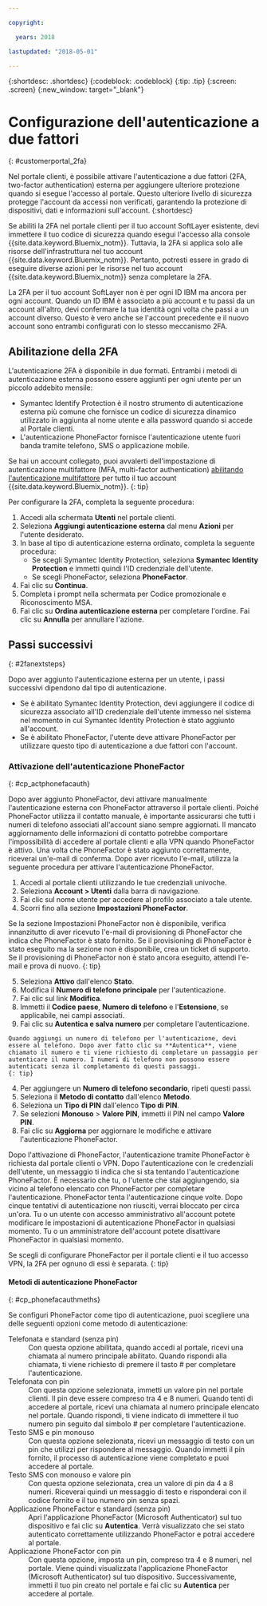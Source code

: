 ```yaml
---

copyright:

  years: 2018

lastupdated: "2018-05-01"

---
```


{:shortdesc: .shortdesc}
{:codeblock: .codeblock}
{:tip: .tip}
{:screen: .screen}
{:new_window: target="_blank"}


# Configurazione dell'autenticazione a due fattori
{: #customerportal_2fa}

Nel portale clienti, è possibile attivare l'autenticazione a due fattori (2FA, two-factor authentication) esterna per aggiungere ulteriore protezione quando si esegue l'accesso al portale. Questo ulteriore livello di sicurezza protegge l'account da accessi non verificati, garantendo la protezione di dispositivi, dati e informazioni sull'account.
{:shortdesc}

Se abiliti la 2FA nel portale clienti per il tuo account SoftLayer esistente, devi immettere il tuo codice di sicurezza quando esegui l'accesso alla console {{site.data.keyword.Bluemix_notm}}. Tuttavia, la 2FA si applica solo alle risorse dell'infrastruttura nel tuo account {{site.data.keyword.Bluemix_notm}}. Pertanto, potresti essere in grado di eseguire diverse azioni per le risorse nel tuo account {{site.data.keyword.Bluemix_notm}} senza completare la 2FA.

La 2FA per il tuo account SoftLayer non è per ogni ID IBM ma ancora per ogni account. Quando un ID IBM è associato a più account e tu passi da un account all'altro, devi confermare la tua identità ogni volta che passi a un account diverso. Questo è vero anche se l'account precedente e il nuovo account sono entrambi configurati con lo stesso meccanismo 2FA.

## Abilitazione della 2FA

L'autenticazione 2FA è disponibile in due formati. Entrambi i metodi di autenticazione esterna possono essere aggiunti per ogni utente per un piccolo addebito mensile:

* Symantec Identify Protection è il nostro strumento di autenticazione esterna più comune che fornisce un codice di sicurezza dinamico utilizzato in aggiunta al nome utente e alla password quando si accede al Portale clienti.
* L'autenticazione PhoneFactor fornisce l'autenticazione utente fuori banda tramite telefono, SMS o applicazione mobile.

 Se hai un account collegato, puoi avvalerti dell'impostazione di autenticazione multifattore (MFA, multi-factor authentication) [abilitando l'autenticazione multifattore](/docs/iam/mfa.html) per tutto il tuo account {{site.data.keyword.Bluemix_notm}}.
 {: tip}

Per configurare la 2FA, completa la seguente procedura:

1. Accedi alla schermata **Utenti** nel portale clienti. 
2. Seleziona **Aggiungi autenticazione esterna** dal menu **Azioni** per l'utente desiderato.
3. In base al tipo di autenticazione esterna ordinato, completa la seguente procedura:
    * Se scegli Symantec Identity Protection, seleziona **Symantec Identity Protection** e immetti quindi l'ID credenziale dell'utente.
    * Se scegli PhoneFactor, seleziona **PhoneFactor**.
4. Fai clic su **Continua**.
5. Completa i prompt nella schermata per Codice promozionale e Riconoscimento MSA.
6. Fai clic su **Ordina autenticazione esterna** per completare l'ordine. Fai clic su **Annulla** per annullare l'azione.

## Passi successivi
{: #2fanextsteps}

Dopo aver aggiunto l'autenticazione esterna per un utente, i passi successivi dipendono dal tipo di autenticazione.
* Se è abilitato Symantec Identity Protection, devi aggiungere il codice di sicurezza associato all'ID credenziale dell'utente immesso nel sistema nel momento in cui Symantec Identity Protection è stato aggiunto all'account.
* Se è abilitato PhoneFactor, l'utente deve attivare PhoneFactor per utilizzare questo tipo di autenticazione a due fattori con l'account.

### Attivazione dell'autenticazione PhoneFactor
{: #cp_actphonefacauth}

Dopo aver aggiunto PhoneFactor, devi attivare manualmente l'autenticazione esterna con PhoneFactor attraverso il portale clienti. Poiché PhoneFactor utilizza il contatto manuale, è importante assicurarsi che tutti i numeri di telefono associati all'account siano sempre aggiornati. Il mancato aggiornamento delle informazioni di contatto potrebbe comportare l'impossibilità di accedere al portale clienti e alla VPN quando PhoneFactor è attivo. Una volta che PhoneFactor è stato aggiunto correttamente, riceverai un'e-mail di conferma. Dopo aver ricevuto l'e-mail, utilizza la seguente procedura per attivare l'autenticazione PhoneFactor.

1. Accedi al portale clienti utilizzando le tue credenziali univoche.
2. Seleziona **Account > Utenti** dalla barra di navigazione.
3. Fai clic sul nome utente per accedere al profilo associato a tale utente.
4. Scorri fino alla sezione **Impostazioni PhoneFactor**.

  Se la sezione Impostazioni PhoneFactor non è disponibile, verifica innanzitutto di aver ricevuto l'e-mail di provisioning di PhoneFactor che indica che PhoneFactor è stato fornito. Se il provisioning di PhoneFactor è stato eseguito ma la sezione non è disponibile, crea un ticket di supporto. Se il provisioning di PhoneFactor non è stato ancora eseguito, attendi l'e-mail e prova di nuovo.
  {: tip}

5. Seleziona **Attivo** dall'elenco **Stato**.
6. Modifica il **Numero di telefono principale** per l'autenticazione.
  1. Fai clic sul link **Modifica**.
  2. Immetti il **Codice paese**, **Numero di telefono** e l'**Estensione**, se applicabile, nei campi associati.
  3. Fai clic su **Autentica e salva numero** per completare l'autenticazione.

    Quando aggiungi un numero di telefono per l'autenticazione, devi essere al telefono. Dopo aver fatto clic su **Autentica**, viene chiamato il numero e ti viene richiesto di completare un passaggio per autenticare il numero. I numeri di telefono non possono essere autenticati senza il completamento di questi passaggi.
    {: tip}

  4. Per aggiungere un **Numero di telefono secondario**, ripeti questi passi.
7. Seleziona il **Metodo di contatto** dall'elenco **Metodo**.
8. Seleziona un **Tipo di PIN** dall'elenco **Tipo di PIN**.
9. Se selezioni **Monouso** > **Valore PIN**, immetti il PIN nel campo **Valore PIN**.
10. Fai clic su **Aggiorna** per aggiornare le modifiche e attivare l'autenticazione PhoneFactor.

Dopo l'attivazione di PhoneFactor, l'autenticazione tramite PhoneFactor è richiesta dal portale clienti o VPN. Dopo l'autenticazione con le credenziali dell'utente, un messaggio ti indica che si sta tentando l'autenticazione PhoneFactor. È necessario che tu, o l'utente che stai aggiungendo, sia vicino al telefono elencato con PhoneFactor per completare l'autenticazione. PhoneFactor tenta l'autenticazione cinque volte. Dopo cinque tentativi di autenticazione non riusciti, verrai bloccato per circa un'ora. Tu o un utente con accesso amministrativo all'account potete modificare le impostazioni di autenticazione PhoneFactor in qualsiasi momento.  Tu o un amministratore dell'account potete disattivare PhoneFactor in qualsiasi momento.

 Se scegli di configurare PhoneFactor per il portale clienti e il tuo accesso VPN, la 2FA per ognuno di essi è separata.
 {: tip}

#### Metodi di autenticazione PhoneFactor
{: #cp_phonefacauthmeths}

Se configuri PhoneFactor come tipo di autenticazione, puoi scegliere una delle seguenti opzioni come metodo di autenticazione:

<dl>
<dt>Telefonata e standard (senza pin)</dt>
<dd>Con questa opzione abilitata, quando accedi al portale, ricevi una chiamata al numero principale abilitato. Quando rispondi alla chiamata, ti viene richiesto di premere il tasto # per completare l'autenticazione.</dd>
<dt>Telefonata con pin</dt>
<dd>Con questa opzione selezionata, immetti un valore pin nel portale clienti. Il pin deve essere compreso tra 4 e 8 numeri. Quando tenti di accedere al portale, ricevi una chiamata al numero principale elencato nel portale. Quando rispondi, ti viene indicato di immettere il tuo numero pin seguito dal simbolo # per completare l'autenticazione.</dd>
<dt>Testo SMS e pin monouso</dt>
<dd>Con questa opzione selezionata, ricevi un messaggio di testo con un pin che utilizzi per rispondere al messaggio. Quando immetti il pin fornito, il processo di autenticazione viene completato e puoi accedere al portale.</dd>
<dt>Testo SMS con monouso e valore pin</dt>
<dd>Con questa opzione selezionata, crea un valore di pin da 4 a 8 numeri. Riceverai quindi un messaggio di testo e risponderai con il codice fornito e il tuo numero pin senza spazi.</dd>
<dt>Applicazione PhoneFactor e standard (senza pin)</dt>
<dd>Apri l'applicazione PhoneFactor (Microsoft Authenticator) sul tuo dispositivo e fai clic su <strong>Autentica</strong>. Verrà visualizzato che sei stato autenticato correttamente utilizzando PhoneFactor e potrai accedere al portale.</dd>
<dt>Applicazione PhoneFactor con pin</dt>
<dd>Con questa opzione, imposta un pin, compreso tra 4 e 8 numeri, nel portale. Viene quindi visualizzata l'applicazione PhoneFactor (Microsoft Authenticator) sul tuo dispositivo. Successivamente, immetti il tuo pin creato nel portale e fai clic su <strong>Autentica</strong> per accedere al portale.</dd>
</dl>

